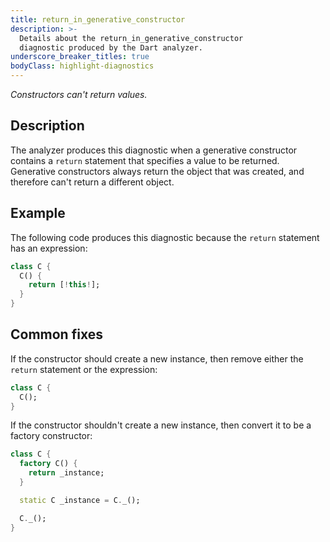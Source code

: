```yaml
---
title: return_in_generative_constructor
description: >-
  Details about the return_in_generative_constructor
  diagnostic produced by the Dart analyzer.
underscore_breaker_titles: true
bodyClass: highlight-diagnostics
---
```


_Constructors can't return values._

## Description

The analyzer produces this diagnostic when a generative constructor
contains a `return` statement that specifies a value to be returned.
Generative constructors always return the object that was created, and
therefore can't return a different object.

## Example

The following code produces this diagnostic because the `return` statement
has an expression:

```dart
class C {
  C() {
    return [!this!];
  }
}
```

## Common fixes

If the constructor should create a new instance, then remove either the
`return` statement or the expression:

```dart
class C {
  C();
}
```

If the constructor shouldn't create a new instance, then convert it to be a
factory constructor:

```dart
class C {
  factory C() {
    return _instance;
  }

  static C _instance = C._();

  C._();
}
```
